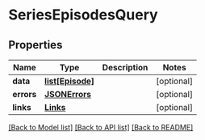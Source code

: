 # SeriesEpisodesQuery

## Properties
Name | Type | Description | Notes
------------ | ------------- | ------------- | -------------
**data** | [**list[Episode]**](Episode.md) |  | [optional] 
**errors** | [**JSONErrors**](JSONErrors.md) |  | [optional] 
**links** | [**Links**](Links.md) |  | [optional] 

[[Back to Model list]](../README.md#documentation-for-models) [[Back to API list]](../README.md#documentation-for-api-endpoints) [[Back to README]](../README.md)


